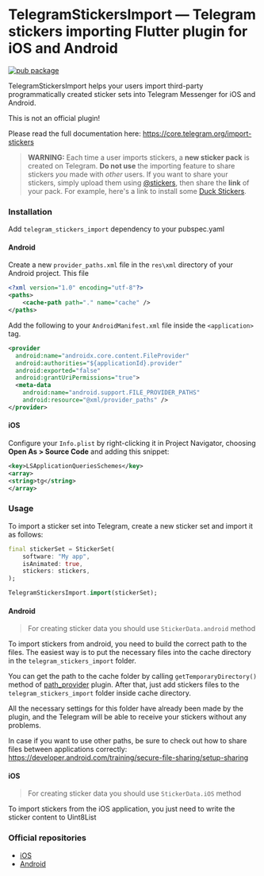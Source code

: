 # TelegramStickersImport — Telegram stickers importing Flutter plugin for iOS and Android

[![pub package](https://img.shields.io/pub/v/telegram_stickers_import.svg)](https://pub.dev/packages/telegram_stickers_import)
 
TelegramStickersImport helps your users import third-party programmatically created sticker sets into Telegram Messenger for iOS and Android.

This is not an official plugin!

Please read the full documentation here: https://core.telegram.org/import-stickers

>**WARNING:** Each time a user imports stickers, a **new sticker pack** is created on Telegram. **Do not use** the importing feature to share stickers *you* made with *other* users. If you want to share your stickers, simply upload them using [@stickers](https://t.me/stickers), then share the **link** of your pack. For example, here's a link to install some [Duck Stickers](https://t.me/addstickers/svobodny).
 
### Installation

Add `telegram_stickers_import` dependency to your pubspec.yaml

#### Android

Create a new `provider_paths.xml` file in the `res\xml` directory of your Android project. This file

```xml
<?xml version="1.0" encoding="utf-8"?>
<paths>
    <cache-path path="." name="cache" />
</paths>
```

Add the following to your `AndroidManifest.xml` file inside the `<application>` tag.

```xml
<provider
  android:name="androidx.core.content.FileProvider" 
  android:authorities="${applicationId}.provider"
  android:exported="false"
  android:grantUriPermissions="true">
  <meta-data
    android:name="android.support.FILE_PROVIDER_PATHS"
    android:resource="@xml/provider_paths" />
</provider>
```
 
#### iOS

Configure your `Info.plist` by right-clicking it in Project Navigator, choosing **Open As > Source Code** and adding this snippet:  
```xml
<key>LSApplicationQueriesSchemes</key>
<array>
<string>tg</string>
</array>
```
 
### Usage

To import a sticker set into Telegram, create a new sticker set and import it as follows:  
```dart
final stickerSet = StickerSet(
    software: "My app",
    isAnimated: true,
    stickers: stickers,
);

TelegramStickersImport.import(stickerSet);
```

#### Android

> For creating sticker data you should use `StickerData.android` method

To import stickers from android, you need to build the correct path to the files. The easiest way is to put the necessary files into the cache directory in the `telegram_stickers_import` folder.

You can get the path to the cache folder by calling `getTemporaryDirectory()` method of [path_provider](https://pub.dev/packages/path_provider) plugin. After that, just add stickers files to the `telegram_stickers_import` folder inside cache directory.

All the necessary settings for this folder have already been made by the plugin, and the Telegram will be able to receive your stickers without any problems.
  
In case if you want to use other paths, be sure to check out how to share files between applications correctly: https://developer.android.com/training/secure-file-sharing/setup-sharing

#### iOS

> For creating sticker data you should use `StickerData.iOS` method

To import stickers from the iOS application, you just need to write the sticker content to Uint8List

### Official repositories

- [iOS](https://github.com/TelegramMessenger/TelegramStickersImport)
- [Android](https://github.com/DrKLO/TelegramStickersImport)